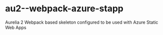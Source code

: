 # au2--webpack-azure-stapp
Aurelia 2 Webpack based skeleton configured to be used with Azure Static Web Apps
